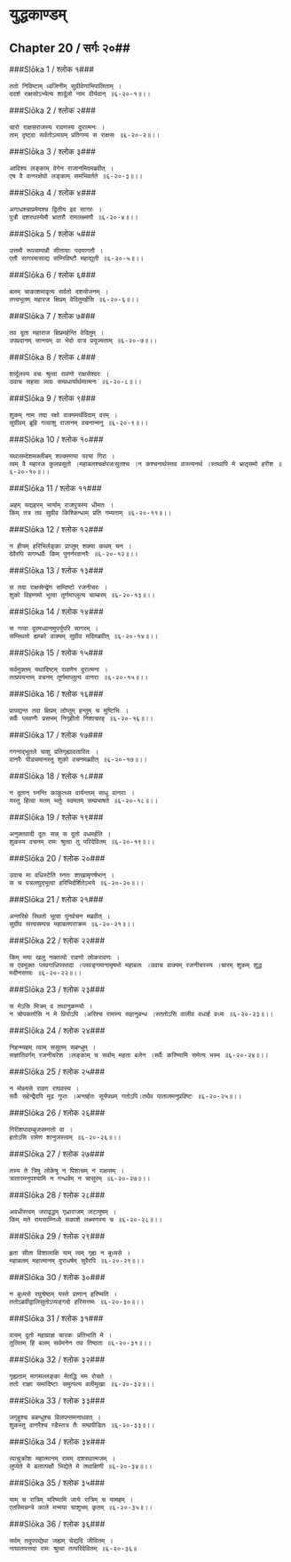 युद्धकाण्डम्
===============================


## Chapter 20  / सर्गः २०##


###Slōka 1 / श्लोक १###


    ततो निविष्टाम् ध्वजिनीम् सुग्रीवेणाभिपालिताम् ।
    ददर्श राक्षसोऽभ्येत्य शार्दूलो नाम वीर्यवान् ॥६-२०-१॥।।


###Slōka 2 / श्लोक २###


    चारो राक्षसराजस्य रावणस्य दुरात्मनः ।
    ताम् दृष्ट्वा सर्वतोऽव्यग्रम् प्रतिगम्य स राक्षसः ॥६-२०-२॥।।


###Slōka 3 / श्लोक ३###


    आविश्य लङ्काम् वेगेन राजानमिदमब्रवीत् ।
    एष वै वानरर्क्षघो लङ्काम् समभिवर्तते ॥६-२०-३॥।।


###Slōka 4 / श्लोक ४###


    अगाधश्चाप्रमेयश्च द्वितीय इव सागरः ।
    पुत्रौ दशरथस्येमौ भ्रातरौ रामलक्ष्मणौ ॥६-२०-४॥।।


###Slōka 5 / श्लोक ५###


    उत्तमौ रूपसम्पन्नौ सीतायाः पदमागतौ ।
    एतौ सागरमासाद्य सम्निविष्टौ महाद्युती ॥६-२०-५॥।।


###Slōka 6 / श्लोक ६###


    बलम् चाकाशमावृत्य सर्वतो दशयोजनम् ।
    तत्त्वभूतम् महारज क्षिप्रम् वेदितुमर्हसि ॥६-२०-६॥।।


###Slōka 7 / श्लोक ७###


    तव दूता महाराज क्षिप्रमर्हन्ति वेदितुम् ।
    उपप्रदानम् सान्त्वम् वा भेदो वात्र प्रयुज्यताम् ॥६-२०-७॥।।


###Slōka 8 / श्लोक ८###


    शार्दूलस्य वचः श्रुत्वा रावणो राक्षसेश्वरः ।
    उवाच सहसा व्यग्रः सम्प्रधार्यार्थमात्मनः ॥६-२०-८॥।।


###Slōka 9 / श्लोक ९###


    शुकम् नाम तदा रक्षो वाक्यमर्थविदाम् वरम् ।
    सुग्रीवम् ब्रूहि गत्वाशु राजानम् वचनान्मनु ॥६-२०-९॥।।


###Slōka 10 / श्लोक १०###


    यथासम्देशमक्लीबम् शल्क्स्णया परया गिरा ।
    त्वम् वै महारज कुलप्रसूतो ।महाबलश्चर्क्षरजःसुतश्च ।न कश्चनार्थस्तव वास्त्यनर्थ ।स्तथापि मे भ्रातृसमो हरीश ॥६-२०-१०॥।।


###Slōka 11 / श्लोक ११###


    अहम् यद्यहरम् भार्याम् राजपुत्रस्य धीमतः ।
    किम् तत्र तव सुग्रीव किश्किन्धाम् प्रति गम्यताम् ॥६-२०-११॥।।


###Slōka 12 / श्लोक १२###


    न हीयम् हरिभिर्लङ्का प्राप्तुम् शक्या कथम् चन ।
    देवैरपि सगन्धर्वैः किम् पुनर्नरवानरैः ॥६-२०-१२॥।।


###Slōka 13 / श्लोक १३###


    स तदा राक्षसेन्द्रेण सम्दिष्टो रजनीचरः ।
    शुको विहम्गमो भूत्वा तूर्णमाप्लुत्य चाम्बरम् ॥६-२०-१३॥।।


###Slōka 14 / श्लोक १४###


    स गत्वा दूरमध्वानमुपर्युपरि सागरम् ।
    सम्स्थितो ह्यम्बरे वाक्यम् सुग्रीव मदिमब्रवीत् ॥६-२०-१४॥।।


###Slōka 15 / श्लोक १५###


    सर्वमुक्तम् यथादिष्टम् रावणेन दुरात्मना ।
    तत्प्रपयन्तम् वचनम् तूर्णमाप्लुत्य वानराः ॥६-२०-१५॥।।


###Slōka 16 / श्लोक १६###


    प्रापद्यन्त तदा क्षिप्रम् लोप्तुम् हन्तुम् च मुष्टिभिः ।
    सर्वैः प्लवण्गैः प्रसभम् निगृहीतो निशाचरह् ॥६-२०-१६॥।।


###Slōka 17 / श्लोक १७###


    गगनाद्भूतले चाशु प्रतिगृह्यावतारितः ।
    वानरैः पीड्यमानस्तु शुको वचनमब्रवीत् ॥६-२०-१७॥।।


###Slōka 18 / श्लोक १८###


    न दूतान् घ्नन्ति काकुत्थ्स वार्यन्ताम् साधु वानराः ।
    यस्तु हित्वा मतम् भर्तुः स्वमतम् सम्प्रभाषते ॥६-२०-१८॥।।


###Slōka 19 / श्लोक १९###


    अनुक्तवादी दूतः सन्न् स दूतो वधमर्हति ।
    शुकस्य वचनम् रामः श्रुत्वा तु परिदेवितम् ॥६-२०-१९॥।।


###Slōka 20 / श्लोक २०###


    उवाच मा वधिस्टेति घ्नतः शाखामृगर्षभान् ।
    स च पत्रलघुद्भूत्वा हरिभिर्दर्शितेऽभये ॥६-२०-२०॥।।


###Slōka 21 / श्लोक २१###


    अन्तरिक्षे स्थितो भूत्वा पुनर्वचन मब्रवीत् ।
    सुग्रीव सत्त्वसम्पन्न महाबलपराक्रम ॥६-२०-२१॥।।


###Slōka 22 / श्लोक २२###


    किम् मया खलु नक्तव्यो रावणो लोकरावणः ।
    स एवमुक्तः प्लवगाधिपस्तदा ।प्लवङ्गमानामृषभो महाबलः ।उवाच वाक्यम् रजनीचरस्य ।चारम् शुकम् शुद्ध मदीनसत्त्वः ॥६-२०-२२॥।।


###Slōka 23 / श्लोक २३###


    स मेऽसि मित्रम् व तथानुकम्प्यो ।
    न चोपकर्तासि न मे प्रियोऽपि ।अरिश्च रामस्य सहानुबन्ध ।स्ततोऽसि वालीव वधार्ह वध्यः ॥६-२०-२३॥।।


###Slōka 24 / श्लोक २४###


    निहन्म्यहम् त्वाम् ससुतम् सबन्धुम् ।
    सज्ञातिवर्गम् रजनीचरेश ।लङ्काम् च सर्वाम् महता बलेन ।सर्वैः करिष्यामि समेत्य भस्म ॥६-२०-२४॥।।


###Slōka 25 / श्लोक २५###


    न मोक्ष्यसे रावण राघवस्य ।
    सर्वैः सहेन्द्रैदपि मूढ गुप्तः ।अन्तर्हतः सूर्यपथम् गतोऽपि।तथैव पातालमनुप्रविष्टः ॥६-२०-२५॥।।


###Slōka 26 / श्लोक २६###


    गिरीशपादम्बुजसम्गतो वा ।
    हतोऽसि रामेण शानुजस्त्वम् ॥६-२०-२६॥।।


###Slōka 27 / श्लोक २७###


    तस्य ते त्रिषु लोकेषु न पिशाचम् न राक्षसम् ।
    त्रातारमनुपश्यामि न गन्धर्वम् न चासुरम् ॥६-२०-२७॥।।


###Slōka 28 / श्लोक २८###


    अवधीस्त्वम् जरावृद्धम् गृध्राराजम् जटायुषम् ।
    किम् मते रामसाम्निध्ये सकाशे लक्ष्मणस्य च ॥६-२०-२८॥।।


###Slōka 29 / श्लोक २९###


    हृता सीता विशालाक्षि याम् त्वम् गृह्य न बुध्यसे ।
    महाबलम् महात्मानम् दुराधर्षम् सुरैरपि ॥६-२०-२९॥।।


###Slōka 30 / श्लोक ३०###


    न बुध्यसे रघुश्रेष्ठम् यस्ते प्राणान् हरिष्यति ।
    ततोऽब्रवीद्वालिसुतोऽप्यङ्गदो हरिसत्तमः ॥६-२०-३०॥।।


###Slōka 31 / श्लोक ३१###


    वायम् दूतो महाप्राज्ञ चारकः प्रतिभाति मे ।
    तुलितम् हि बलम् सर्वमनेन तव तिष्ठता ॥६-२०-३१॥।।


###Slōka 32 / श्लोक ३२###


    गृह्यताम् मागमल्लङ्का मेतद्धि मम रोचते ।
    ततो राज्ञा समादिष्टाः समुत्पत्य वलीमुखाः ॥६-२०-३२॥।।


###Slōka 33 / श्लोक ३३###


    जगृहुश्च बबन्धुश्च विलपन्तमनाथवत् ।
    शुकस्तु वानरैश्च ण्डैस्तत्र तैः सम्प्रपीडितः ॥६-२०-३३॥।।


###Slōka 34 / श्लोक ३४###


    व्याचुक्रोश महात्मानम् रामम् दशरथात्मजम् ।
    लुप्येते मे बलात्पक्षौ भिद्येते मे तथाक्षिणी ॥६-२०-३४॥।।


###Slōka 35 / श्लोक ३५###


    याम् च रात्रिम् मरिष्यामि जाये रात्रिम् च यामहम् ।
    एतस्मिन्नन्त्रे काले मन्मया चाशुभम् कृतम् ॥६-२०-३५॥।।


###Slōka 36 / श्लोक ३६###


    सर्वम् तदुपपद्येथा जह्यम् चेद्यदि जीवितम् ।
    नाघातयत्तदा रामः श्रुत्वा तत्परिदेवितम् ॥६-२०-३६॥


